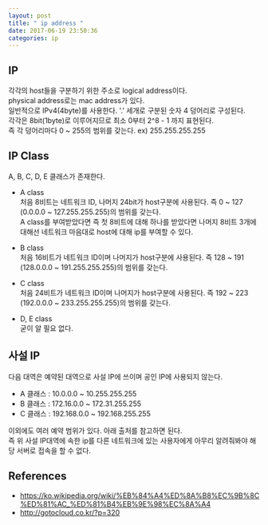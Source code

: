 ```yaml
---
layout: post
title: " ip address "
date: 2017-06-19 23:50:36
categories: ip
---
```


## IP
각각의 host들을 구분하기 위한 주소로 logical address이다.  
physical address로는 mac address가 있다.  
일반적으로 IPv4(4byte)를 사용한다.   '.' 세개로 구분된 숫자 4 덩어리로 구성된다.   
각각은 8bit(1byte)로 이루어지므로 최소 0부터 2^8 - 1 까지 표현된다.  
즉 각 덩어리마다 0 ~ 255의 범위를 갖는다.  ex) 255.255.255.255

## IP Class  
A, B, C, D, E 클래스가 존재한다.  

- A class  
처음 8비트는 네트워크 ID, 나머지 24bit가 host구분에 사용된다. 즉 0 ~ 127 (0.0.0.0 ~ 127.255.255.255)의 범위를 갖는다.  
A class를 부여받았다면 즉 첫 8비트에 대해 하나를 받았다면 나머지 8비트 3개에 대해선 네트워크 마음대로 host에 대해 ip를 부여할 수 있다.

- B class  
처음 16비트가 네트워크 ID이며 나머지가 host구분에 사용된다. 즉 128 ~ 191 (128.0.0.0 ~ 191.255.255.255)의 범위를 갖는다.  

- C class  
처음 24비트가 네트워크 ID이며 나머지가 host구분에 사용된다. 즉 192 ~ 223 (192.0.0.0 ~ 233.255.255.255)의 범위를 갖는다.  

- D, E class  
굳이 알 필요 없다. 

## 사설 IP  
다음 대역은 예약된 대역으로 사설 IP에 쓰이며 공인 IP에 사용되지 않는다.  

- A 클래스 : 10.0.0.0 ~ 10.255.255.255  
- B 클래스 : 172.16.0.0 ~ 172.31.255.255  
- C 클래스 : 192.168.0.0 ~ 192.168.255.255 

이외에도 여러 예약 범위가 있다. 아래 출처를 참고하면 된다.  
즉 위 사설 IP대역에 속한 ip를 다른 네트워크에 있는 사용자에게 아무리 알려줘봐야 해당 서버로 접속을 할 수 없다.  

## References  
- https://ko.wikipedia.org/wiki/%EB%84%A4%ED%8A%B8%EC%9B%8C%ED%81%AC_%ED%81%B4%EB%9E%98%EC%8A%A4
- http://gotocloud.co.kr/?p=320
